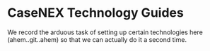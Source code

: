 CaseNEX Technology Guides
=========

We record the arduous task of setting up certain technologies here (ahem..git..ahem) so that we can actually do it a second time.